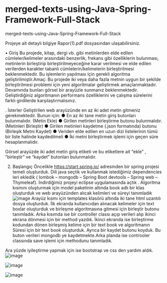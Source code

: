 # merged-texts-using-Java-Spring-Framework-Full-Stack
 merged-texts-using-Java-Spring-Framework-Full-Stack
 
 Projeye ait detaylı bilgiye Rapor(1).pdf dosyasından ulaşabilirsiniz.


 • Giriş
Bu projede, kitap, dergi vb. gibi metinlerden elde edilen cümleler/kelimeler arasındaki
benzerlik, frekans gibi özelliklerin bulunması, metinlerin birleştirip birleştirilmeyeceğine
karar verilmesi ve elde edilen verilerden karakter tabanlı cümlelerin/kelimelerin
birleştirilmesi beklenmektedir. Bu işlemlerin yapılması için gerekli algoritma geliştirilmiştir.Amaç: Bu projede iki veya daha fazla metnin uygun bir şekilde birleştirilmesi problemi
için yeni algoritmalar geliştirmek amaçlanmaktadır. Devamında bunları görsel bir
arayüzle sunmanız beklenmektedir. Geliştirdiğiniz algoritmanın performans
özelliklerini ve çalışma sürelerini farklı girdilerde karşılaştırmalısınız.

. İsterler
Geliştirilen web arayüzünde en az iki adet metin gitmeniz gerekmektedir. Bunun için:
● En az iki tane metin giriş butonları bulunmalıdır. (Metin Ekle)
● Girilen metinleri birleştirme butonu bulunmalıdır. (Metinleri Birleştir)
● Girilen metinleri kaydetme (.json formatında) butonu (Birleşik Metni Kaydet)
● Veriden elde edilen en uzun dizi listelerinin tümü bir liste halinde kaydedilmeli
● İki metni birleştirmek işlemi için geçen süre hesaplanmalıdır.

Görsel arayüzde iki adet metin giriş etiketi ve bu etiketlere ait “ekle” , “birleştir” ve “kaydet”
butonları bulunmalıdır. 

2. Başlangıç
Öncelikle https://start.spring.io/ adresinden bir spring projesi temeli oluşturduk. Dili java seçtik ve kullanmak istediğimiz dependencies leri ekledik ( lombok – mongodb – Spring Boot devtools – Spring web – Thymeleaf).
  İndirdiğimiz projeyi eclipse uygulamasında açtık . Algoritma kısmını oluşturmak için model paketinin altında book adlı bir klas oluşturduk ve web arayüzünden alıcak kelimleri ve süreyi tanımladık
![image](https://user-images.githubusercontent.com/115660565/235446126-a6d2abc6-98b5-4509-9a35-b43d1551b2a0.png)
Arayüz kısmı için  templates klasörü altında iki tane html uzantılı dosya oluşturduk. İlk ekranda kullanıcıdan alınacak kelimeler için text boxlar oluşturduk ve birleşme algoritmasına gitmesi için birleştir butonu tanımladık. Arka kısımda ise bir controller classı açıp verileri alıp ikinci ekrana dönmesi için bir method yazdık. İkinci ekranda ise birleştirme kodundan dönen birleşmiş kelime için bir text book ve algoritmanın Süresi için  bir text book oluşturduk. Ayrıca bir kaydet butonu koyduk. Bu buton verileri mongodb ye kaydetmekte.Arka planda ise controoler classında save işlemi için methodunu tanımladık.

Ara yüzde iyileştirme yapmak için ise bootstrap  ve css den yardım aldık.
![image](https://user-images.githubusercontent.com/115660565/235446233-7bf646ef-0f36-4e5b-afc6-f68d9e4a90d1.png)

![image](https://user-images.githubusercontent.com/115660565/235446246-b94569f9-d11a-42fe-9e55-b30568ed14e3.png)

![image](https://user-images.githubusercontent.com/115660565/235446290-d41804e0-2e0c-47e8-ad22-c9856037a15a.png)
